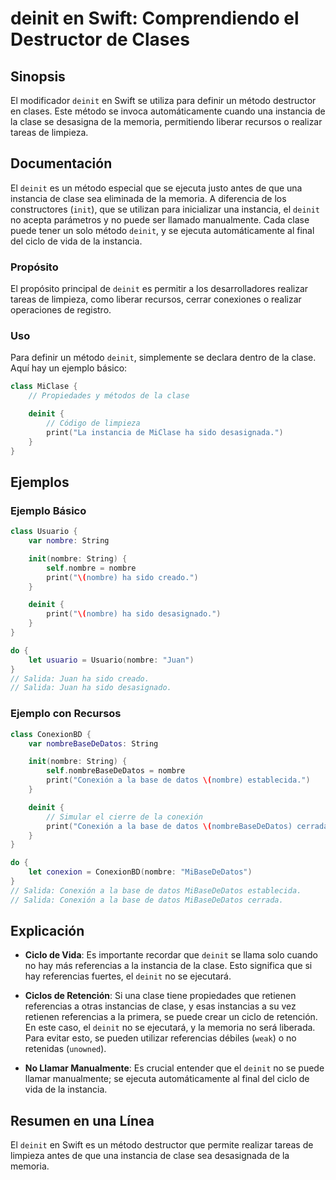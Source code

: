 <!--
Meta Description: # deinit en Swift: Comprendiendo el Destructor de Clases ## Sinopsis El modificador `deinit` en Swift se utiliza para definir un método destructor en ...
Meta Keywords: deinit, nombre, clase, que, instancia
-->

# deinit en Swift: Comprendiendo el Destructor de Clases

## Sinopsis
El modificador `deinit` en Swift se utiliza para definir un método destructor en clases. Este método se invoca automáticamente cuando una instancia de la clase se desasigna de la memoria, permitiendo liberar recursos o realizar tareas de limpieza.

## Documentación
El `deinit` es un método especial que se ejecuta justo antes de que una instancia de clase sea eliminada de la memoria. A diferencia de los constructores (`init`), que se utilizan para inicializar una instancia, el `deinit` no acepta parámetros y no puede ser llamado manualmente. Cada clase puede tener un solo método `deinit`, y se ejecuta automáticamente al final del ciclo de vida de la instancia.

### Propósito
El propósito principal de `deinit` es permitir a los desarrolladores realizar tareas de limpieza, como liberar recursos, cerrar conexiones o realizar operaciones de registro.

### Uso
Para definir un método `deinit`, simplemente se declara dentro de la clase. Aquí hay un ejemplo básico:

```swift
class MiClase {
    // Propiedades y métodos de la clase

    deinit {
        // Código de limpieza
        print("La instancia de MiClase ha sido desasignada.")
    }
}
```

## Ejemplos

### Ejemplo Básico
```swift
class Usuario {
    var nombre: String

    init(nombre: String) {
        self.nombre = nombre
        print("\(nombre) ha sido creado.")
    }

    deinit {
        print("\(nombre) ha sido desasignado.")
    }
}

do {
    let usuario = Usuario(nombre: "Juan")
}
// Salida: Juan ha sido creado.
// Salida: Juan ha sido desasignado.
```

### Ejemplo con Recursos
```swift
class ConexionBD {
    var nombreBaseDeDatos: String

    init(nombre: String) {
        self.nombreBaseDeDatos = nombre
        print("Conexión a la base de datos \(nombre) establecida.")
    }

    deinit {
        // Simular el cierre de la conexión
        print("Conexión a la base de datos \(nombreBaseDeDatos) cerrada.")
    }
}

do {
    let conexion = ConexionBD(nombre: "MiBaseDeDatos")
}
// Salida: Conexión a la base de datos MiBaseDeDatos establecida.
// Salida: Conexión a la base de datos MiBaseDeDatos cerrada.
```

## Explicación
- **Ciclo de Vida**: Es importante recordar que `deinit` se llama solo cuando no hay más referencias a la instancia de la clase. Esto significa que si hay referencias fuertes, el `deinit` no se ejecutará.
  
- **Ciclos de Retención**: Si una clase tiene propiedades que retienen referencias a otras instancias de clase, y esas instancias a su vez retienen referencias a la primera, se puede crear un ciclo de retención. En este caso, el `deinit` no se ejecutará, y la memoria no será liberada. Para evitar esto, se pueden utilizar referencias débiles (`weak`) o no retenidas (`unowned`).

- **No Llamar Manualmente**: Es crucial entender que el `deinit` no se puede llamar manualmente; se ejecuta automáticamente al final del ciclo de vida de la instancia.

## Resumen en una Línea
El `deinit` en Swift es un método destructor que permite realizar tareas de limpieza antes de que una instancia de clase sea desasignada de la memoria.